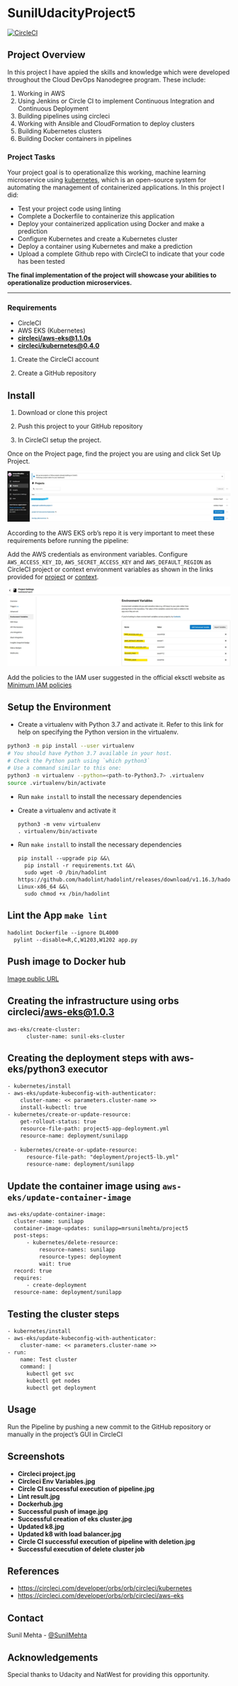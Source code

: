 # SunilUdacityProject5
[![CircleCI](https://dl.circleci.com/status-badge/img/gh/mrsunilmehta/SunilUdacityProject5/tree/main.svg?style=svg)](https://dl.circleci.com/status-badge/redirect/gh/mrsunilmehta/SunilUdacityProject5/tree/main)


## Project Overview

In this project I have appied the skills and knowledge which were developed throughout the Cloud DevOps Nanodegree program. These include:

1. Working in AWS
2. Using Jenkins or Circle CI to implement Continuous Integration and Continuous Deployment
3. Building pipelines using circleci
4. Working with Ansible and CloudFormation to deploy clusters
5. Building Kubernetes clusters
6. Building Docker containers in pipelines

### Project Tasks

Your project goal is to operationalize this working, machine learning microservice using [kubernetes](https://kubernetes.io/), which is an open-source system for automating the management of containerized applications. In this project I did:
* Test your project code using linting
* Complete a Dockerfile to containerize this application
* Deploy your containerized application using Docker and make a prediction
* Configure Kubernetes and create a Kubernetes cluster
* Deploy a container using Kubernetes and make a prediction
* Upload a complete Github repo with CircleCI to indicate that your code has been tested


**The final implementation of the project will showcase your abilities to operationalize production microservices.**

---

### Requirements

* CircleCI
* AWS EKS (Kubernetes)
* [**circleci/aws-eks@1.1.0s**](https://circleci.com/developer/orbs/orb/circleci/aws-eks)
* [**circleci/kubernetes@0.4.0**](https://circleci.com/developer/orbs/orb/circleci/kubernetes)

1. Create the CircleCI account

2. Create a GitHub repository

## Install

1. Download or clone this project

2. Push this project to your GitHub repository

3. In CircleCI setup the project.

Once on the Project page, find the project you are using and click Set Up Project.

![set up project](https://github.com/mrsunilmehta/SunilUdacityProject5/blob/main/Screenshots/Circleci%20project.jpg)

According to the AWS EKS orb’s repo it is very important to meet these requirements before running the pipeline:

Add the AWS credentials as environment variables. Configure `AWS_ACCESS_KEY_ID`, `AWS_SECRET_ACCESS_KEY` and `AWS_DEFAULT_REGION` as CircleCI project or context environment variables as shown in the links provided for [project](https://circleci.com/docs/2.0/env-vars/#setting-an-environment-variable-in-a-project) or [context](https://circleci.com/docs/2.0/env-vars/#setting-an-environment-variable-in-a-context).

![create environment variables](https://github.com/mrsunilmehta/SunilUdacityProject5/blob/main/Screenshots/Circleci%20Env%20Variables.jpg)

Add the policies to the IAM user suggested in the official eksctl website as [Minimum IAM policies](https://eksctl.io/usage/minimum-iam-policies/)


## Setup the Environment

* Create a virtualenv with Python 3.7 and activate it. Refer to this link for help on specifying the Python version in the virtualenv. 
```bash
python3 -m pip install --user virtualenv
# You should have Python 3.7 available in your host. 
# Check the Python path using `which python3`
# Use a command similar to this one:
python3 -m virtualenv --python=<path-to-Python3.7> .virtualenv
source .virtualenv/bin/activate
```
* Run `make install` to install the necessary dependencies

* Create a virtualenv and activate it
   ```
   python3 -m venv virtualenv
   . virtualenv/bin/activate
   ```
* Run `make install` to install the necessary dependencies
  ```
  pip install --upgrade pip &&\
	pip install -r requirements.txt &&\
	sudo wget -O /bin/hadolint https://github.com/hadolint/hadolint/releases/download/v1.16.3/hadolint-Linux-x86_64 &&\
	sudo chmod +x /bin/hadolint
  ```

## Lint the App `make lint`
  ```
  hadolint Dockerfile --ignore DL4000
	pylint --disable=R,C,W1203,W1202 app.py
  ```

## Push image to Docker hub
[Image public URL](https://hub.docker.com/r/mrsunilmehta/project5)

## Creating the infrastructure using orbs circleci/aws-eks@1.0.3
  ```
  aws-eks/create-cluster:
        cluster-name: sunil-eks-cluster
  ```

## Creating the deployment steps with aws-eks/python3 executor
  ```
  - kubernetes/install
  - aws-eks/update-kubeconfig-with-authenticator:
      cluster-name: << parameters.cluster-name >>
      install-kubectl: true
  - kubernetes/create-or-update-resource:
      get-rollout-status: true
      resource-file-path: project5-app-deployment.yml
      resource-name: deployment/sunilapp

    - kubernetes/create-or-update-resource:
        resource-file-path: "deployment/project5-lb.yml"
        resource-name: deployment/sunilapp        
  ```
  
## Update the container image using `aws-eks/update-container-image`
  ```
  aws-eks/update-container-image:
    cluster-name: sunilapp
    container-image-updates: sunilapp=mrsunilmehta/project5
    post-steps:
        - kubernetes/delete-resource:
            resource-names: sunilapp
            resource-types: deployment
            wait: true
    record: true
    requires:
        - create-deployment
    resource-name: deployment/sunilapp
  ```

## Testing the cluster steps
  ```
  - kubernetes/install
  - aws-eks/update-kubeconfig-with-authenticator:
      cluster-name: << parameters.cluster-name >>
  - run:
      name: Test cluster
      command: |
        kubectl get svc
        kubectl get nodes
        kubectl get deployment
  ```

## Usage

Run the Pipeline by pushing a new commit to the GitHub repository or manually in the project’s GUI in CircleCI

## Screenshots

* **Circleci project.jpg**
* **Circleci Env Variables.jpg**
* **Circle CI successful execution of pipeline.jpg**
* **Lint result.jpg**
* **Dockerhub.jpg**
* **Successful push of image.jpg**
* **Successful creation of eks cluster.jpg**
* **Updated k8.jpg**
* **Updated k8 with load balancer.jpg**
* **Circle CI successful execution of pipeline with deletion.jpg**
* **Successful execution of delete cluster job**



 ## References
 - https://circleci.com/developer/orbs/orb/circleci/kubernetes
 - https://circleci.com/developer/orbs/orb/circleci/aws-eks


<!-- CONTACT -->
## Contact

Sunil Mehta - [@SunilMehta](https://www.linkedin.com/in/sunilmehta/)

<!-- Acknowledgement -->
## Acknowledgements

Special thanks to Udacity and NatWest for providing this opportunity.